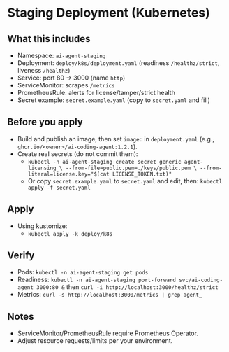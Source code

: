 # Staging Deployment (Kubernetes)

## What this includes
- Namespace: `ai-agent-staging`
- Deployment: `deploy/k8s/deployment.yaml` (readiness `/healthz/strict`, liveness `/healthz`)
- Service: port 80 → 3000 (name `http`)
- ServiceMonitor: scrapes `/metrics`
- PrometheusRule: alerts for license/tamper/strict health
- Secret example: `secret.example.yaml` (copy to `secret.yaml` and fill)

## Before you apply
- Build and publish an image, then set `image:` in `deployment.yaml` (e.g., `ghcr.io/<owner>/ai-coding-agent:1.2.1`).
- Create real secrets (do not commit them):
  - `kubectl -n ai-agent-staging create secret generic agent-licensing \
      --from-file=public.pem=./keys/public.pem \
      --from-literal=license.key="$(cat LICENSE_TOKEN.txt)"`
  - Or copy `secret.example.yaml` to `secret.yaml` and edit, then: `kubectl apply -f secret.yaml`

## Apply
- Using kustomize:
  - `kubectl apply -k deploy/k8s`

## Verify
- Pods: `kubectl -n ai-agent-staging get pods`
- Readiness: `kubectl -n ai-agent-staging port-forward svc/ai-coding-agent 3000:80 &` then `curl -i http://localhost:3000/healthz/strict`
- Metrics: `curl -s http://localhost:3000/metrics | grep agent_`

## Notes
- ServiceMonitor/PrometheusRule require Prometheus Operator.
- Adjust resource requests/limits per your environment.
